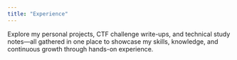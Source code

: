 ```yaml
---
title: "Experience"
---
```


Explore my personal projects, CTF challenge write-ups, and technical study notes—all gathered in one place to showcase my skills, knowledge, and continuous growth through hands-on experience.